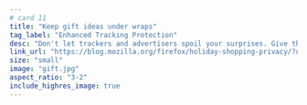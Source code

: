```yaml
---
# card 11
title: "Keep gift ideas under wraps"
tag_label: "Enhanced Tracking Protection"
desc: "Don't let trackers and advertisers spoil your surprises. Give them a lump of coal instead."
link_url: "https://blog.mozilla.org/firefox/holiday-shopping-privacy/?utm_source=www.mozilla.org&utm_medium=referral&utm_campaign=homepage&utm_content=card"
size: "small"
image: "gift.jpg"
aspect_ratio: "3-2"
include_highres_image: true
---
```

